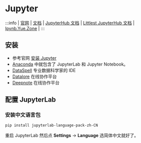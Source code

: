 # Jupyter

:::info
| [官网](https://jupyter.org/)
| [文档](https://docs.jupyter.org/en/latest/)
| [JupyterHub 文档](https://jupyterhub.readthedocs.io/en/stable/)
| [Littlest JupyterHub 文档](https://tljh.jupyter.org/en/latest/)
| [Ipynb.Yue.Zone](https://github.com/Yue-plus/Ipynb.Yue.Zone)
|
:::

## 安装

* 参考官网 [安装 Jupyter](https://jupyter.org/install)
* [Anaconda](/docs/开发/工具/Anaconda/) 中就包含了 JupyterLab 和 Jupyter Notebook。
* [DataSpell](https://www.jetbrains.com/zh-cn/dataspell/) 专业数据科学家的 IDE
* [Datalore](https://www.jetbrains.com/zh-cn/datalore/) 在线协作平台
* [Deepnote](https://deepnote.com/home) 在线协作平台

## 配置 JupyterLab

### 安装中文语言包

```sh
pip install jupyterlab-language-pack-zh-CN
```

重启 JupyterLab 然后点 **Settings** → **Language** 选简体中文就好了。